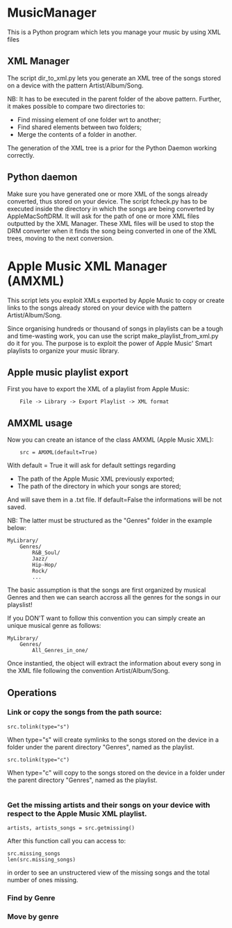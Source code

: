# MusicManager

This is a Python program which lets you manage your music by using XML files


## XML Manager


The script dir_to_xml.py lets you generate an XML tree of the songs stored on a device with the pattern Artist/Album/Song. 

NB: It has to be executed in the parent folder of the above pattern.
Further, it makes possible to compare two directories to: 

- Find missing element of one folder wrt to another;
- Find shared elements between two folders;
- Merge the contents of a folder in another. 

The generation of the XML tree is a prior for the Python Daemon working correctly. 

## Python daemon

Make sure you have generated one or more XML of the songs already converted, thus stored on your device. 
The script fcheck.py has to be executed inside the directory in which the songs are being converted by AppleMacSoftDRM.
It will ask for the path of one or more XML files outputted by the XML Manager. These XML files will be used to stop the DRM converter when it finds the song being converted in one of the XML trees, moving to the next conversion.


# Apple Music XML Manager (AMXML)

This script lets you exploit XMLs exported by Apple Music to copy or create links to the songs already stored on your device with the pattern Artist/Album/Song.

Since organising hundreds or thousand of songs in playlists can be a tough and time-wasting work, you can use the script make_playlist_from_xml.py do it for you.
The purpose is to exploit the power of Apple Music' Smart playlists to organize your music library.

## Apple music playlist export

First you have to export the XML of a playlist from Apple Music: 

        File -> Library -> Export Playlist -> XML format

## AMXML usage

Now you can create an istance of the class AMXML (Apple Music XML):

        src = AMXML(default=True)
    
With default = True it will ask for default settings regarding

-   The path of the Apple Music XML previously exported;
-   The path of the directory in which your songs are stored;

And will save them in a .txt file. If default=False the informations will be not saved.

NB: The latter must be structured as the "Genres" folder in the example below: 

    MyLibrary/
        Genres/
            R&B_Soul/
            Jazz/
            Hip-Hop/
            Rock/
            ...

The basic assumption is that the songs are first organized by musical Genres and then we can search accross all the genres for the songs in our playslist!

If you  DON'T want to follow this convention you can simply create an unique musical genre as follows: 

    MyLibrary/
        Genres/
            All_Genres_in_one/


Once instantied, the object will extract the information about every song in the XML file following the convention Artist/Album/Song.

## Operations
### Link or copy the songs from the path source: 





    src.tolink(type="s")

When type="s" will create symlinks to the songs stored on the device in a folder under the parent directory "Genres", named as the playlist.

    src.tolink(type="c")


When type="c" will copy to the songs stored on the device in a folder under the parent directory "Genres", named as the playlist.

#
### Get the missing artists and their songs on your device with respect to the Apple Music XML playlist.



    artists, artists_songs = src.getmissing()

After this function call you can access to: 

    src.missing_songs
    len(src.missing_songs)

in order to see an unstructered view of the missing songs and the total number of ones missing.

### Find by Genre


### Move by genre










